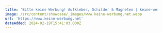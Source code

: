 ```yaml
---
title: 'Bitte keine Werbung! Aufkleber, Schilder & Magneten | keine-werbung.net'
image: /src/content/showcase/_images/www.keine-werbung.net.webp
url: 'https://www.keine-werbung.net'
dateAdded: 2024-02-19T15:41:03.000Z
---
```



